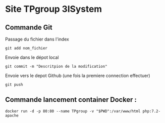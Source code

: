 # Site TPgroup 3ISystem
###

## Commande Git
Passage du fichier dans l'index
```
git add nom_fichier
```

Envoie dans le dépot local
```
git commit -m "Descritpion de la modification"
```

Envoie vers le depot Github (une fois la premiere connection effectuer)
```
git push
```

###
## Commande lancement container Docker :
```
docker run -d -p 80:80 --name TPgroup -v "$PWD":/var/www/html php:7.2-apache
```
###
